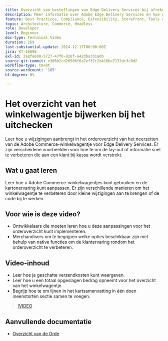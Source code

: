 ```yaml
---
title: Overzicht van bestellingen van Edge Delivery Services bij afrekenen
description: Meer informatie over Adobe Edge Delivery Services en hoe u het overzichtsgedeelte voor bestellingen van de Commerce-drop-in bij het afrekenen kunt bijwerken.
feature: Best Practices, Compliance, Extensibility, Storefront, Tools and External Services
topic: Architecture, Commerce, Headless
role: Developer
level: Beginner
doc-type: Technical Video
duration: 269
last-substantial-update: 2024-12-17T00:00:00Z
jira: KT-16698
exl-id: 2a8fa800-5727-47f0-828f-a42dba331a0b
source-git-commit: e306b2cd26506f6a7ef37c2d416be7172dc3c0d2
workflow-type: tm+mt
source-wordcount: '185'
ht-degree: 0%

---
```


# Het overzicht van het winkelwagentje bijwerken bij het uitchecken

Leer hoe u wijzigingen aanbrengt in het orderoverzicht van het neerzetten van de Adobe Commerce-winkelwagentje voor Edge Delivery Services.  Er zijn verscheidene voorbeelden voor hoe te om de lay-out of informatie snel te verbeteren die aan een klant bij kassa wordt verstrekt.

## Wat u gaat leren

Leer hoe u Adobe Commerce-winkelwagentjes kunt gebruiken en de kartonervaring kunt aanpassen.  Er zijn verschillende manieren om het winkelwagentje te verbeteren door kleine wijzigingen aan te brengen of de code bij te werken.

## Voor wie is deze video?

* Ontwikkelaars die moeten leren hoe u deze aanpassingen voor het orderoverzicht kunt implementeren.
* Merchandisers om te begrijpen welke opties beschikbaar zijn met behulp van native functies om de klantervaring rondom het orderoverzicht te verbeteren.

## Video-inhoud

* Leer hoe je geschatte verzendkosten kunt weergeven.
* Leer hoe u een totaal opgeslagen bedrag opneemt voor het overzicht van het winkelwagentje.
* Begrijp hoe te om lijnen in het kartsamenvatting in één doen ineenstorten sectie samen te voegen.

>[!VIDEO](https://video.tv.adobe.com/v/3441185?learn=on)

## Aanvullende documentatie

* [ Overzicht van de Orde ](https://experienceleague.adobe.com/developer/commerce/storefront/dropins/cart/tutorials/order-summary-lines/?lang=nl-NL)
